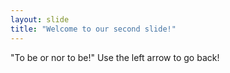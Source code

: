```yaml
---
layout: slide
title: "Welcome to our second slide!"
---
```

"To be or nor to be!"
Use the left arrow to go back!
